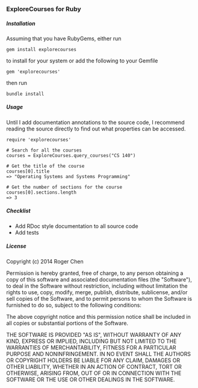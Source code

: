 ### ExploreCourses for Ruby

##### Installation

Assuming that you have RubyGems, either run

	gem install explorecourses
	
to install for your system or add the following to your Gemfile

	gem 'explorecourses'
	
then run
	
	bundle install
	
##### Usage

Until I add documentation annotations to the source code, I recommend reading the source directly to find out what properties can be accessed.

	require 'explorecourses'
	
	# Search for all the courses
	courses = ExploreCourses.query_courses("CS 140")
	
	# Get the title of the course
	courses[0].title
	=> "Operating Systems and Systems Programming"
	
	# Get the number of sections for the course
	courses[0].sections.length
	=> 3

##### Checklist

* Add RDoc style documentation to all source code
* Add tests

##### License

Copyright (c) 2014 Roger Chen

Permission is hereby granted, free of charge, to any person obtaining a copy
of this software and associated documentation files (the "Software"), to deal
in the Software without restriction, including without limitation the rights
to use, copy, modify, merge, publish, distribute, sublicense, and/or sell
copies of the Software, and to permit persons to whom the Software is
furnished to do so, subject to the following conditions:

The above copyright notice and this permission notice shall be included in
all copies or substantial portions of the Software.

THE SOFTWARE IS PROVIDED "AS IS", WITHOUT WARRANTY OF ANY KIND, EXPRESS OR
IMPLIED, INCLUDING BUT NOT LIMITED TO THE WARRANTIES OF MERCHANTABILITY,
FITNESS FOR A PARTICULAR PURPOSE AND NONINFRINGEMENT. IN NO EVENT SHALL THE
AUTHORS OR COPYRIGHT HOLDERS BE LIABLE FOR ANY CLAIM, DAMAGES OR OTHER
LIABILITY, WHETHER IN AN ACTION OF CONTRACT, TORT OR OTHERWISE, ARISING FROM,
OUT OF OR IN CONNECTION WITH THE SOFTWARE OR THE USE OR OTHER DEALINGS IN
THE SOFTWARE.
